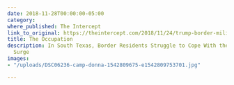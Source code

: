 ```yaml
---
date: 2018-11-28T00:00:00-05:00
category: 
where_published: The Intercept
link_to_original: https://theintercept.com/2018/11/24/trump-border-military-deployment/
title: The Occupation
description: In South Texas, Border Residents Struggle to Cope With the Latest Military
  Surge
images:
- "/uploads/DSC06236-camp-donna-1542809675-e1542809753701.jpg"

---
```

